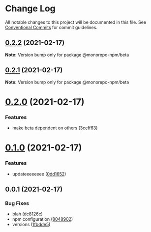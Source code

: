 # Change Log

All notable changes to this project will be documented in this file.
See [Conventional Commits](https://conventionalcommits.org) for commit guidelines.

## [0.2.2](https://github.com/developer239/monorepo-npm/compare/@monorepo-npm/beta@0.2.1...@monorepo-npm/beta@0.2.2) (2021-02-17)

**Note:** Version bump only for package @monorepo-npm/beta





## [0.2.1](https://github.com/developer239/monorepo-npm/compare/@monorepo-npm/beta@0.2.0...@monorepo-npm/beta@0.2.1) (2021-02-17)

**Note:** Version bump only for package @monorepo-npm/beta





# [0.2.0](https://github.com/developer239/monorepo-npm/compare/@monorepo-npm/beta@0.1.0...@monorepo-npm/beta@0.2.0) (2021-02-17)


### Features

* make beta dependent on others ([3ceff63](https://github.com/developer239/monorepo-npm/commit/3ceff634277ef50253fc6a0aff0771f82efda09e))





# [0.1.0](https://github.com/developer239/monorepo-npm/compare/@monorepo-npm/beta@0.0.1...@monorepo-npm/beta@0.1.0) (2021-02-17)


### Features

* updateeeeeeee ([0dd1652](https://github.com/developer239/monorepo-npm/commit/0dd165206ea75541cd6034877f608925f77fc3f0))





## 0.0.1 (2021-02-17)


### Bug Fixes

* blah ([dc8126c](https://github.com/developer239/monorepo-npm/commit/dc8126caa5a27a58bf094063cf002e8bfabc7714))
* npm configuration ([8048902](https://github.com/developer239/monorepo-npm/commit/804890284f5b2e56282fc8a6b1b45440f01831be))
* versions ([1fbdde5](https://github.com/developer239/monorepo-npm/commit/1fbdde551d8ebbeee37cd276eb6745e742802266))
